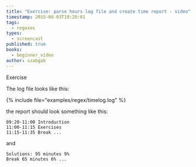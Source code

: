```yaml
---
title: "Exercise: parse hours log file and create time report - video"
timestamp: 2015-08-03T10:20:01
tags:
  - regexes
types:
  - screencast
published: true
books:
  - beginner_video
author: szabgab
---
```



Exercise



<slidecast file="beginner-perl/exercise-create-time-report" youtube="ICyJWvVAts4" />

The log file looks like this:

{% include file="examples/regex/timelog.log" %}

the report should look something like this:

```
09:20-11:00 Introduction
11:00-11:15 Exercises
11:15-11:35 Break ...
```

and

```
Solutions: 95 minutes 9%
Break 65 minutes 6% ...
```



